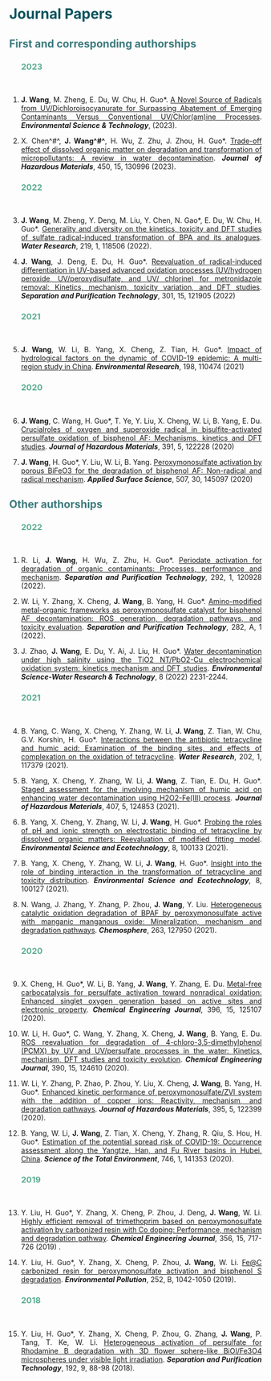 # <font color=#0A535C>Journal Papers</font>

## <font color=#3C7A7C>First and corresponding authorships</font>

<ol>

### <font color=#5AAD91>2023</font>

<br>
<li><p style="text-align:justify; text-justify:inter-ideograph;"><b>J. Wang</b>, M. Zheng, E. Du, W. Chu, H. Guo*. <a href="https://pubs.acs.org/doi/abs/10.1021/acs.est.2c06327" target="<i>blank">A Novel Source of Radicals from UV/Dichloroisocyanurate for Surpassing Abatement of Emerging Contaminants Versus Conventional UV/Chlor(am)ine Processes</a>. <b><i>Environmental Science & Technology</i></b>, (2023).</p></li>

<li><p style="text-align:justify; text-justify:inter-ideograph;">X. Chen^#^, <b>J. Wang^#^</b>, H. Wu, Z. Zhu, J. Zhou, H. Guo*. <a href="https://www.sciencedirect.com/science/article/pii/S0304389423002789" target="<i>blank">Trade-off effect of dissolved organic matter on degradation and transformation of micropollutants: A review in water decontamination</a>. <b><i>Journal of Hazardous Materials</i></b>, 450, 15, 130996 (2023).</p></li>

### <font color=#5AAD91>2022</font>

<br>

<li><p style="text-align:justify; text-justify:inter-ideograph;"><b>J. Wang</b>, M. Zheng, Y. Deng, M. Liu, Y. Chen, N. Gao*, E. Du, W. Chu, H. Guo*. <a href="https://www.sciencedirect.com/science/article/pii/S0043135422004602" target="<i>blank">Generality and diversity on the kinetics, toxicity and DFT studies of sulfate radical-induced transformation of BPA and its analogues</a>. <b><i>Water Research</i></b>, 219, 1, 118506 (2022). </p></li>

<li><p style="text-align:justify; text-justify:inter-ideograph;"><b>J. Wang</b>, J. Deng, E. Du, H. Guo*. <a href="https://www.sciencedirect.com/science/article/pii/S1383586622014605" target="<i>blank">Reevaluation of radical-induced differentiation in UV-based advanced oxidation processes (UV/hydrogen peroxide, UV/peroxydisulfate, and UV/ chlorine) for metronidazole removal: Kinetics, mechanism, toxicity variation, and DFT studies</a>. <b><i>Separation and Purification Technology</i></b>, 301, 15, 121905 (2022) </p></li>

### <font color=#5AAD91>2021</font>

<br>
<li><p style="text-align:justify; text-justify:inter-ideograph;"><b>J. Wang</b>, W. Li, B. Yang, X. Cheng, Z. Tian, H. Guo*. <a href="https://www.sciencedirect.com/science/article/pii/S0013935120313712" target="<i>blank">Impact of hydrological factors on the dynamic of COVID-19 epidemic: A multi-region study in China</a>. <b><i>Environmental Research</i></b>, 198, 110474 (2021) </p></li>

### <font color=#5AAD91>2020</font>

<br>

<li><p style="text-align:justify; text-justify:inter-ideograph;"><b>J. Wang</b>, C. Wang, H. Guo*, T. Ye, Y. Liu, X. Cheng, W. Li, B. Yang, E. Du. <a href="https://www.sciencedirect.com/science/article/pii/S0304389420302168" target="<i>blank">Crucialroles of oxygen and superoxide radical in bisulfite-activated persulfate oxidation of bisphenol AF: Mechanisms, kinetics and DFT studies</a>. <b><i>Journal of Hazardous Materials</i></b>, 391, 5, 122228 (2020) </p></li>

<li><p style="text-align:justify; text-justify:inter-ideograph;"><b>J. Wang</b>, H. Guo*, Y. Liu, W. Li, B. Yang. <a href="https://www.sciencedirect.com/science/article/pii/S0169433219339145" target="<i>blank">Peroxymonosulfate activation by porous BiFeO3 for the degradation of bisphenol AF: Non-radical and radical mechanism</a>. <b><i>Applied Surface Science</i></b>, 507, 30, 145097 (2020)</p></li>

</ol>

## <font color=#3C7A7C>Other authorships</font>

<ol>

### <font color=#5AAD91>2022</font>

<br>

<li><p style="text-align:justify; text-justify:inter-ideograph;">R. Li, <b>J. Wang</b>, H. Wu, Z. Zhu, H. Guo*. <a href="https://www.sciencedirect.com/science/article/pii/S1383586622004853" target="<i>blank">Periodate activation for degradation of organic contaminants: Processes, performance and mechanism</a>. <b><i>Separation and Purification Technology</i></b>, 292, 1, 120928 (2022). </p></li>

<li><p style="text-align:justify; text-justify:inter-ideograph;">W. Li, Y. Zhang, X. Cheng, <b>J. Wang</b>, B. Yang, H. Guo*. <a href="https://www.sciencedirect.com/science/article/pii/S1383586621016737" target="<i>blank">Amino-modified metal-organic frameworks as peroxymonosulfate catalyst for bisphenol AF decontamination: ROS generation, degradation pathways, and toxicity evaluation</a>. <b><i>Separation and Purification Technology</i></b>, 282, A, 1 (2022). </p></li>

<li><p style="text-align:justify; text-justify:inter-ideograph;">J. Zhao, <b>J. Wang</b>, E. Du, Y. Ai, J. Liu, H. Guo*. <a href="https://pubs.rsc.org/en/content/articlelanding/2022/ew/d2ew00322h" target="<i>blank">Water decontamination under high salinity using the TiO2 NT/PbO2-Cu electrochemical oxidation system: kinetics mechanism and DFT studies</a>. <b><i>Environmental Science-Water Research & Technology</i></b>, 8 (2022) 2231-2244. </p></li>

### <font color=#5AAD91>2021</font>

<br>

<li><p style="text-align:justify; text-justify:inter-ideograph;">B. Yang, C. Wang, X. Cheng, Y. Zhang, W. Li, <b>J. Wang</b>, Z. Tian, W. Chu, G.V. Korshin, H. Guo*. <a href="https://www.sciencedirect.com/science/article/pii/S0043135421005777" target="<i>blank">Interactions between the antibiotic tetracycline and humic acid: Examination of the binding sites, and effects of complexation on the oxidation of tetracycline</a>. <b><i>Water Research</i></b>, 202, 1, 117379 (2021). </p></li>

<li><p style="text-align:justify; text-justify:inter-ideograph;">B. Yang, X. Cheng, Y. Zhang, W. Li, <b>J. Wang</b>, Z. Tian, E. Du, H. Guo*. <a href="https://www.sciencedirect.com/science/article/pii/S0304389420328442" target="<i>blank">Staged assessment for the involving mechanism of humic acid on enhancing water decontamination using H2O2-Fe(III) process</a>. <b><i>Journal of Hazardous Materials</i></b>, 407, 5, 124853 (2021). </p></li>

<li><p style="text-align:justify; text-justify:inter-ideograph;">B. Yang, X. Cheng, Y. Zhang, W. Li, <b>J. Wang</b>, H. Guo*. <a href="https://www.sciencedirect.com/science/article/pii/S2666498421000570" target="<i>blank">Probing the roles of pH and ionic strength on electrostatic binding of tetracycline by dissolved organic matters: Reevaluation of modified fitting model</a>. <b><i>Environmental Science and Ecotechnology</i></b>, 8, 100133 (2021). </p></li>

<li><p style="text-align:justify; text-justify:inter-ideograph;">B. Yang, X. Cheng, Y. Zhang, W. Li, <b>J. Wang</b>, H. Guo*. <a href="https://www.sciencedirect.com/science/article/pii/S266649842100051X" target="<i>blank">Insight into the role of binding interaction in the transformation of tetracycline and toxicity distribution</a>. <b><i>Environmental Science and Ecotechnology</i></b>, 8, 100127 (2021). </p></li>

<li><p style="text-align:justify; text-justify:inter-ideograph;">N. Wang, J. Zhang, Y. Zhang, P. Zhou, <b>J. Wang</b>, Y. Liu. <a href="https://www.sciencedirect.com/science/article/pii/S0045653520321457" target="<i>blank">Heterogeneous catalytic oxidation degradation of BPAF by peroxymonosulfate active with manganic manganous oxide: Mineralization, mechanism and degradation pathways</a>. <b><i>Chemosphere</i></b>, 263, 127950 (2021). </p></li>

### <font color=#5AAD91>2020</font>

<br>

<li><p style="text-align:justify; text-justify:inter-ideograph;">X. Cheng, H. Guo*, W. Li, B. Yang, <b>J. Wang</b>, Y. Zhang, E. Du. <a href="https://www.sciencedirect.com/science/article/pii/S1385894720310998" target="<i>blank">Metal-free carbocatalysis for persulfate activation toward nonradical oxidation: Enhanced singlet oxygen generation based on active sites and electronic property</a>. <b><i>Chemical Engineering Journal</i></b>, 396, 15, 125107 (2020). </p></li>

<li><p style="text-align:justify; text-justify:inter-ideograph;">W. Li, H. Guo*, C. Wang, Y. Zhang, X. Cheng, <b>J. Wang</b>, B. Yang, E. Du. <a href="https://www.sciencedirect.com/science/article/pii/S138589472030601X" target="<i>blank">ROS reevaluation for degradation of 4-chloro-3,5-dimethylphenol (PCMX) by UV and UV/persulfate processes in the water: Kinetics, mechanism, DFT studies and toxicity evolution</a>. <b><i>Chemical Engineering Journal</i></b>, 390, 15, 124610 (2020). </p></li>

<li><p style="text-align:justify; text-justify:inter-ideograph;">W. Li, Y. Zhang, P. Zhao, P. Zhou, Y. Liu, X. Cheng, <b>J. Wang</b>, B. Yang, H. Guo*. <a href="https://www.sciencedirect.com/science/article/pii/S1385894720310998" target="<i>blank">Enhanced kinetic performance of peroxymonosulfate/ZVI system with the addition of copper ions: Reactivity, mechanism, and degradation pathways</a>. <b><i>Journal of Hazardous Materials</i></b>, 395, 5, 122399 (2020). </p></li>

<li><p style="text-align:justify; text-justify:inter-ideograph;">B. Yang, W. Li, <b>J. Wang</b>, Z. Tian, X. Cheng, Y. Zhang, R. Qiu, S. Hou, H. Guo*. <a href="https://www.sciencedirect.com/science/article/pii/S0048969720348828" target="<i>blank">Estimation of the potential spread risk of COVID-19: Occurrence assessment along the Yangtze, Han, and Fu River basins in Hubei, China</a>. <b><i>Science of the Total Environment</i></b>, 746, 1, 141353 (2020). </p></li>

### <font color=#5AAD91>2019</font>

<br>

<li><p style="text-align:justify; text-justify:inter-ideograph;">Y. Liu, H. Guo*, Y. Zhang, X. Cheng, P. Zhou, J. Deng, <b>J. Wang</b>, W. Li. <a href="https://www.sciencedirect.com/science/article/pii/S1385894718318035" target="<i>blank">Highly efficient removal of trimethoprim based on peroxymonosulfate activation by carbonized resin with Co doping: Performance, mechanism and degradation pathway</a>. <b><i>Chemical Engineering Journal</i></b>, 356, 15, 717-726 (2019) . </p></li>

<li><p style="text-align:justify; text-justify:inter-ideograph;">Y. Liu, H. Guo*, Y. Zhang, X. Cheng, P. Zhou, <b>J. Wang</b>, W. Li. <a href="https://www.sciencedirect.com/science/article/pii/S0269749119305974" target="<i>blank">Fe@C carbonized resin for peroxymonosulfate activation and bisphenol S degradation</a>. <b><i>Environmental Pollution</i></b>, 252, B, 1042-1050 (2019). </p></li>

### <font color=#5AAD91>2018</font>

<br>

<li><p style="text-align:justify; text-justify:inter-ideograph;">Y. Liu, H. Guo*, Y. Zhang, X. Cheng, P. Zhou, G. Zhang, <b>J. Wang</b>, P. Tang, T. Ke, W. Li. <a href="https://www.sciencedirect.com/science/article/pii/S1383586617329271" target="<i>blank">Heterogeneous activation of persulfate for Rhodamine B degradation with 3D flower sphere-like BiOI/Fe3O4 microspheres under visible light irradiation</a>. <b><i>Separation and Purification Technology</i></b>, 192, 9, 88-98 (2018). </p></li>

</ol>
